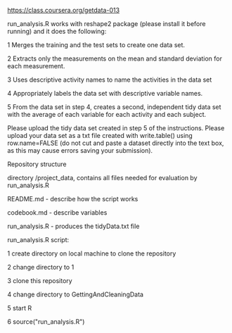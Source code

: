 https://class.coursera.org/getdata-013

run_analysis.R works with reshape2 package (please install it before running) and it does the following: 

1 Merges the training and the test sets to create one data set.

2 Extracts only the measurements on the mean and standard deviation for each measurement. 

3 Uses descriptive activity names to name the activities in the data set

4 Appropriately labels the data set with descriptive variable names. 

5 From the data set in step 4, creates a second, independent tidy data set with the average of each variable for each activity and each subject.

Please upload the tidy data set created in step 5 of the instructions. Please upload your data set as a txt file created with write.table() using row.name=FALSE (do not cut and paste a dataset directly into the text box, as this may cause errors saving your submission).

Repository structure

directory /project_data, contains all files needed for evaluation by run_analysis.R

README.md - describe how the script works 

codebook.md - describe variables

run_analysis.R - produces the tidyData.txt file


run_analysis.R script:

1 create directory on local machine to clone the repository

2 change directory to 1

3 clone this repository

4 change directory to GettingAndCleaningData

5 start R

6 source("run_analysis.R")
